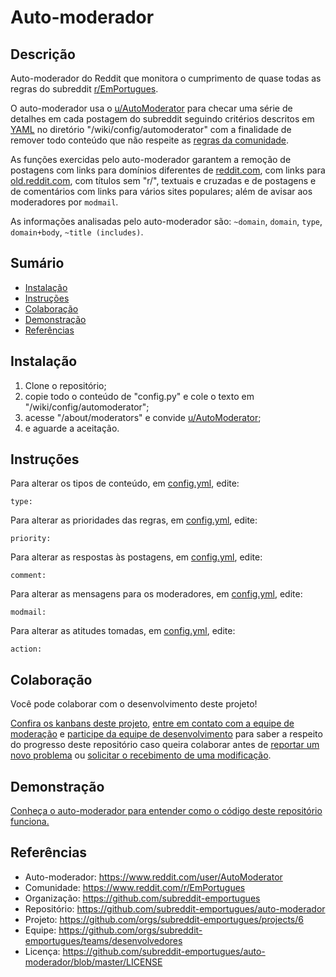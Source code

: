 # Auto-moderador

## Descrição
Auto-moderador do Reddit que monitora o cumprimento de quase todas as regras do subreddit [r/EmPortugues](https://www.reddit.com/r/EmPortugues/).

O auto-moderador usa o [u/AutoModerator](https://www.reddit.com/user/AutoModerator/) para checar uma série de detalhes em cada postagem do subreddit seguindo critérios descritos em [YAML](https://pt.wikipedia.org/wiki/YAML) no diretório "/wiki/config/automoderator" com a finalidade de remover todo conteúdo que não respeite as [regras da comunidade](https://www.reddit.com/r/EmPortugues/about/wiki/rules).

As funções exercidas pelo auto-moderador garantem a remoção de postagens com links para domínios diferentes de [reddit.com](https://www.reddit.com/), com links para [old.reddit.com](https://old.reddit.com/), com títulos sem "r/", textuais e cruzadas e de postagens e de comentários com links para vários sites populares; além de avisar aos moderadores por `modmail`.

As informações analisadas pelo auto-moderador são: `~domain`, `domain`, `type`, `domain+body`, `~title (includes)`.

## Sumário
* [Instalação](#Instalação)
* [Instruções](#Instruções)
* [Colaboração](#Colaboração)
* [Demonstração](#Demonstração)
* [Referências](#Referências)

## Instalação
1. Clone o repositório;
2. copie todo o conteúdo de "config.py" e cole o texto em "/wiki/config/automoderator";
3. acesse "/about/moderators" e convide [u/AutoModerator](https://www.reddit.com/user/AutoModerator);
4. e aguarde a aceitação.

## Instruções
Para alterar os tipos de conteúdo, em [config.yml](https://github.com/subreddit-emportugues/auto-moderador/blob/master/config.yml), edite:
```
type:
```

Para alterar as prioridades das regras, em [config.yml](https://github.com/subreddit-emportugues/auto-moderador/blob/master/config.yml), edite:
```
priority:
```

Para alterar as respostas às postagens, em [config.yml](https://github.com/subreddit-emportugues/auto-moderador/blob/master/config.yml), edite:
```
comment:
```

Para alterar as mensagens para os moderadores, em [config.yml](https://github.com/subreddit-emportugues/auto-moderador/blob/master/config.yml), edite:
```
modmail:
```

Para alterar as atitudes tomadas, em [config.yml](https://github.com/subreddit-emportugues/auto-moderador/blob/master/config.yml), edite:
```
action:
```

## Colaboração

Você pode colaborar com o desenvolvimento deste projeto! 

[Confira os kanbans deste projeto](https://github.com/orgs/subreddit-emportugues/projects/6), [entre em contato com a equipe de moderação](https://reddit.com/message/compose?to=/r/EmPortugues) e [participe da equipe de desenvolvimento](https://github.com/orgs/subreddit-emportugues/teams/desenvolvedores) para saber a respeito do progresso deste repositório caso queira colaborar antes de [reportar um novo problema](https://github.com/subreddit-emportugues/auto-moderador/issues) ou [solicitar o recebimento de uma modificação](https://github.com/subreddit-emportugues/auto-moderador/pulls).

## Demonstração

[Conheça o auto-moderador para entender como o código deste repositório funciona.](https://www.reddit.com/user/AutoModerator)

## Referências

* Auto-moderador: https://www.reddit.com/user/AutoModerator
* Comunidade: https://www.reddit.com/r/EmPortugues
* Organização: https://github.com/subreddit-emportugues
* Repositório: https://github.com/subreddit-emportugues/auto-moderador
* Projeto: https://github.com/orgs/subreddit-emportugues/projects/6
* Equipe: https://github.com/orgs/subreddit-emportugues/teams/desenvolvedores
* Licença: https://github.com/subreddit-emportugues/auto-moderador/blob/master/LICENSE
